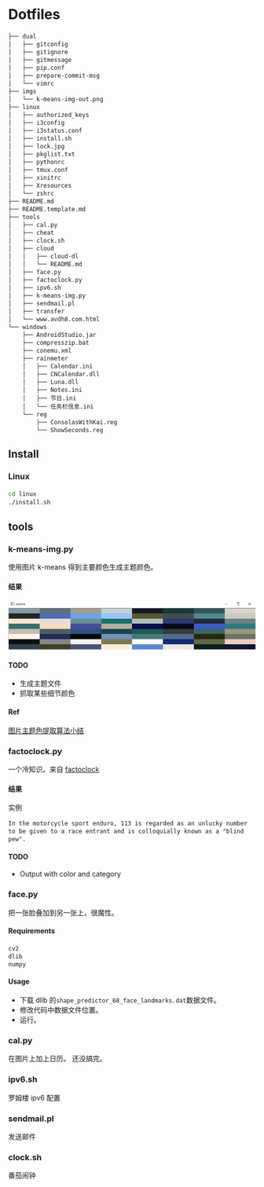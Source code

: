 # Dotfiles

```
├── dual
│   ├── gitconfig
│   ├── gitignore
│   ├── gitmessage
│   ├── pip.conf
│   ├── prepare-commit-msg
│   └── vimrc
├── imgs
│   └── k-means-img-out.png
├── linux
│   ├── authorized_keys
│   ├── i3config
│   ├── i3status.conf
│   ├── install.sh
│   ├── lock.jpg
│   ├── pkglist.txt
│   ├── pythonrc
│   ├── tmux.conf
│   ├── xinitrc
│   ├── Xresources
│   └── zshrc
├── README.md
├── README.template.md
├── tools
│   ├── cal.py
│   ├── cheat
│   ├── clock.sh
│   ├── cloud
│   │   ├── cloud-dl
│   │   └── README.md
│   ├── face.py
│   ├── factoclock.py
│   ├── ipv6.sh
│   ├── k-means-img.py
│   ├── sendmail.pl
│   ├── transfer
│   └── www.avdh8.com.html
└── windows
    ├── AndroidStudio.jar
    ├── compresszip.bat
    ├── conemu.xml
    ├── rainmeter
    │   ├── Calendar.ini
    │   ├── CNCalendar.dll
    │   ├── Luna.dll
    │   ├── Notes.ini
    │   ├── 节日.ini
    │   └── 任务栏信息.ini
    └── reg
        ├── ConsolasWithKai.reg
        └── ShowSeconds.reg
```

## Install

### Linux

```bash
cd linux
./install.sh
```


## tools

### k-means-img.py
使用图片 k-means 得到主要颜色生成主题颜色。

#### 结果
![k-means-img](https://raw.githubusercontent.com/zYeoman/dotfiles/master/imgs/k-means-img-out.png?token=AJeVsofeL0Go74-Nu4jrlCwjSJubLbn2ks5YcfpjwA%3D%3D)

#### TODO
* 生成主题文件
* 抓取某些细节颜色

#### Ref
[图片主题色提取算法小结](https://xcoder.in/2014/09/17/theme-color-extract/)

### factoclock.py
一个冷知识。来自 [factoclock](http://factoclock.com)

#### 结果
实例

```
In the motorcycle sport enduro, 113 is regarded as an unlucky number to be given to a race entrant and is colloquially known as a "blind pew".
```

#### TODO
* Output with color and category

### face.py
把一张脸叠加到另一张上，很魔性。

#### Requirements

```
cv2
dlib
numpy
```

#### Usage
* 下载 dlib 的`shape_predictor_68_face_landmarks.dat`数据文件。
* 修改代码中数据文件位置。
* 运行。

### cal.py
在图片上加上日历。
还没搞完。

### ipv6.sh
罗姆楼 ipv6 配置

### sendmail.pl
发送邮件

### clock.sh
番茄闹钟
